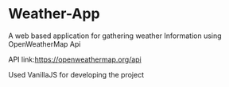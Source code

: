 # Weather-App
A web based application for  gathering weather Information using OpenWeatherMap Api

API link:https://openweathermap.org/api

Used VanillaJS for developing the project

